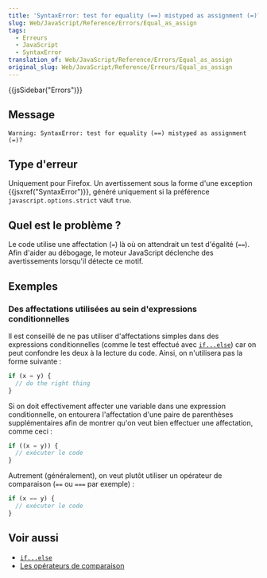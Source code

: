 ```yaml
---
title: 'SyntaxError: test for equality (==) mistyped as assignment (=)?'
slug: Web/JavaScript/Reference/Errors/Equal_as_assign
tags:
  - Erreurs
  - JavaScript
  - SyntaxError
translation_of: Web/JavaScript/Reference/Errors/Equal_as_assign
original_slug: Web/JavaScript/Reference/Erreurs/Equal_as_assign
---
```

{{jsSidebar("Errors")}}

## Message

```
Warning: SyntaxError: test for equality (==) mistyped as assignment (=)?
```

## Type d'erreur

Uniquement pour Firefox. Un avertissement sous la forme d'une exception {{jsxref("SyntaxError")}}, généré uniquement si la préférence `javascript.options.strict` vaut `true`.

## Quel est le problème ?

Le code utilise une affectation (`=`) là où on attendrait un test d'égalité (`==`). Afin d'aider au débogage, le moteur JavaScript déclenche des avertissements lorsqu'il détecte ce motif.

## Exemples

### Des affectations utilisées au sein d'expressions conditionnelles

Il est conseillé de ne pas utiliser d'affectations simples dans des expressions conditionnelles (comme le test effectué avec [`if...else`](/fr/docs/Web/JavaScript/Reference/Instructions/if...else)) car on peut confondre les deux à la lecture du code. Ainsi, on n'utilisera pas la forme suivante :

```js example-bad
if (x = y) {
  // do the right thing
}
```

Si on doit effectivement affecter une variable dans une expression conditionnelle, on entourera l'affectation d'une paire de parenthèses supplémentaires afin de montrer qu'on veut bien effectuer une affectation, comme ceci :

```js
if ((x = y)) {
  // exécuter le code
}
```

Autrement (généralement), on veut plutôt utiliser un opérateur de comparaison (`==` ou `===` par exemple) :

```js
if (x == y) {
  // exécuter le code
}
```

## Voir aussi

- [`if...else`](/fr/docs/Web/JavaScript/Reference/Instructions/if...else)
- [Les opérateurs de comparaison](/fr/docs/Web/JavaScript/Reference/Opérateurs/Opérateurs_de_comparaison)
